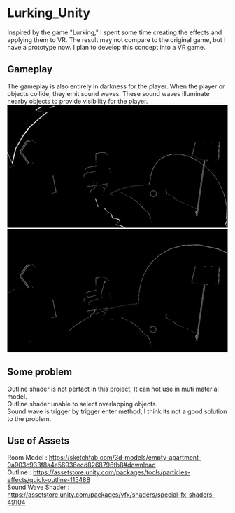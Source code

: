 # Lurking_Unity
Inspired by the game "Lurking," I spent some time creating the effects and applying them to VR. The result may not compare to the original game, but I have a prototype now. I plan to develop this concept into a VR game.

## Gameplay
The gameplay is also entirely in darkness for the player. When the player or objects collide, they emit sound waves. These sound waves illuminate nearby objects to provide visibility for the player.
![image](https://github.com/philippe8910/Lurking_Unity/blob/main/Assets/Readme/1.gif)
![image](https://github.com/philippe8910/Lurking_Unity/blob/main/Assets/Readme/2.gif)

## Some problem
Outline shader is not perfact in this project, It can not use in muti material model.  
Outline shader unable to select overlapping objects.  
Sound wave is trigger by trigger enter method, I think its not a good solution to the problem.  

## Use of Assets
Room Model : https://sketchfab.com/3d-models/empty-apartment-0a903c933f8a4e56936ecd8268796fb8#download  
Outline : https://assetstore.unity.com/packages/tools/particles-effects/quick-outline-115488  
Sound Wave Shader : https://assetstore.unity.com/packages/vfx/shaders/special-fx-shaders-49104
